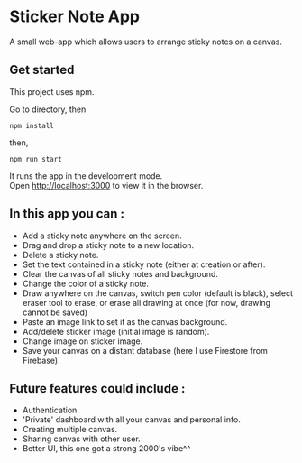 # Sticker Note App
A small web-app which allows users to arrange sticky notes on a canvas.

## Get started
This project uses npm.

Go to directory, then

`npm install`

then, 

`npm run start`

It runs the app in the development mode.\
Open [http://localhost:3000](http://localhost:3000) to view it in the browser.

## In this app you can :
- Add a sticky note anywhere on the screen.
- Drag and drop a sticky note to a new location.
- Delete a sticky note.
- Set the text contained in a sticky note (either at creation or after).
- Clear the canvas of all sticky notes and background.
- Change the color of a sticky note.
- Draw anywhere on the canvas, switch pen color (default is black), select eraser tool to erase, or erase all drawing at once (for now, drawing cannot be saved)
- Paste an image link to set it as the canvas background.
- Add/delete sticker image (initial image is random).
- Change image on sticker image.
- Save your canvas on a distant database (here I use Firestore from Firebase).

## Future features could include :
- Authentication.
- 'Private' dashboard with all your canvas and personal info.
- Creating multiple canvas.
- Sharing canvas with other user.
- Better UI, this one got a strong 2000's vibe^^




